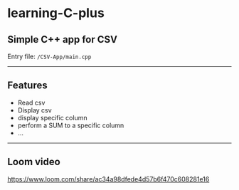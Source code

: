 # learning-C-plus

## Simple C++ app for CSV

Entry file:
`/CSV-App/main.cpp`

---

## Features

- Read csv
- Display csv
- display specific column
- perform a SUM to a specific column
- ...

---

## Loom video

https://www.loom.com/share/ac34a98dfede4d57b6f470c608281e16
